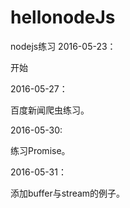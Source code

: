 # hellonodeJs

nodejs练习 2016-05-23：

开始

2016-05-27：

百度新闻爬虫练习。

2016-05-30:

练习Promise。

2016-05-31：

添加buffer与stream的例子。
